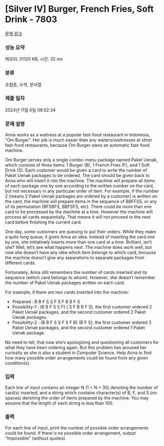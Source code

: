 # [Silver IV] Burger, French Fries, Soft Drink - 7803 

[문제 링크](https://www.acmicpc.net/problem/7803) 

### 성능 요약

메모리: 31120 KB, 시간: 32 ms

### 분류

조합론, 수학, 문자열

### 제출 일자

2024년 11월 6일 09:52:34

### 문제 설명

<p>Anna works as a waitress at a popular fast-food restaurant in Indonesia, “Om Burger”. Her job is much easier than any waiters/waitresses at other fast-food restaurants, because Om Burger owns an automatic fast-food machine.</p>

<p>Om Burger serves only a single combo-menu package named Paket Uenak, which consists of three items: 1 Burger (B), 1 French Fries (F), and 1 Soft Drink (S). Each customer would be given a card to write the number of Paket Uenak packages to be ordered. The card should be given back to Anna who will insert it into the machine. The machine will prepare all items of each package one by one according to the written number on the card, but not necessary in any particular order of item. For example, if the number 2 (means 2 Paket Uenak packages are ordered by a customer) is written on the card, the machine will prepare items in the sequence of BBFFSS, or any of its permutation (BFSBFS, BBFSFS, etc). There could be more than one card to be processed by the machine at a time. However the machine will process all cards sequentially. That means it will not proceed to the next card before finishing the current card.</p>

<p>One day, some customers are queuing to put their orders. While they make a quite long queue, it gives Anna an idea. Instead of inserting the card one by one, she initiatively inserts more than one card at a time. Brilliant, isn’t she? Well, let’s see what happens next. The machine does work well, but now she doesn’t have any idea which item belongs to which card, because the machine doesn’t give any separations to separate packages from different cards.</p>

<p>Fortunately, Anna still remembers the number of cards inserted and its sequence (which card belongs to whom). However, she doesn’t remember the number of Paket Uenak packages written on each card.</p>

<p>For example, if there are two cards inserted into the machine:</p>

<ul>
	<li>Prepared : B B F S S F S F B B F S</li>
	<li>Possibility-1 : (B B F S S F) ( S F B B F S), the first customer ordered 2 Paket Uenak packages, and the second customer ordered 2 Paket Uenak packages.</li>
	<li>Possibility-2 : (B B F S S F S F B) (B F S), the first customer ordered 3 Paket Uenak packages, and the second customer ordered 1 Paket Uenak package.</li>
</ul>

<p>No need to tell, that now she’s apologizing and questioning all customers for what they have been ordering again. But this problem has aroused her curiosity as she is also a student in Computer Science. Help Anna to find how many possible order arrangements could be found from any given condition(s).</p>

### 입력 

 <p>Each line of input contains an integer N (1 < N < 30) denoting the number of card(s) inserted, and a string which contains character(s) of B, F, and S (no spaces) denoting the order of items prepared by the machine. You may assume that the length of each string is less than 100.</p>

<p> </p>

### 출력 

 <p>For each line of input, print the number of possible order arrangements could be found. If there is no possible order arrangement, output "Impossible" (without quotes).</p>

<p> </p>

